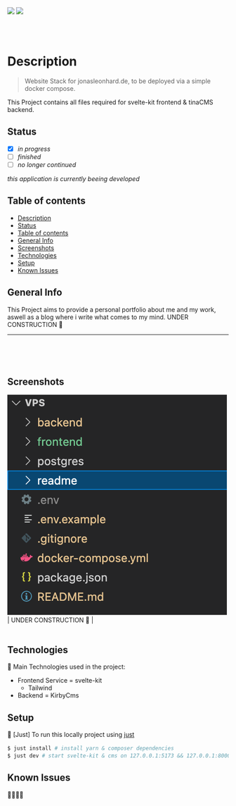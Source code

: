 <img src="https://shields.io/badge/jonasleonhard.de-offline-red?style=flat-square&logo=statuspal" />

<img src="https://shields.io/badge/pipelines-offline-red?style=flat-square&logo=github" />

<br/><br/>

# Description

> Website Stack for jonasleonhard.de, to be deployed via a simple docker compose.

This Project contains all files required for svelte-kit frontend & tinaCMS backend.

## Status

- [x] _in progress_
- [ ] _finished_
- [ ] _no longer continued_

_this application is currently beeing developed_

## Table of contents

- [Description](#description)
- [Status](#status)
- [Table of contents](#table-of-contents)
- [General Info](#general-info)
- [Screenshots](#screenshots)
- [Technologies](#technologies)
- [Setup](#setup)
- [Known Issues](#known-issues)

## General Info

This Project aims to provide a personal portfolio about me and my work, aswell as a blog where
i write what comes to my mind.
UNDER CONSTRUCTION 🚧

---

</br></br></br>

## Screenshots

![UNDER CONSTRUCTION](./readme/screenshot.png)
| UNDER CONSTRUCTION 🚧 | <br/><br/>

## Technologies

🚧 Main Technologies used in the project:

- Frontend Service = svelte-kit
  - Tailwind
- Backend = KirbyCms

## Setup

🚧
[Just] To run this locally project using <a href="https://github.com/casey/just">just</a>

```bash
$ just install # install yarn & composer dependencies
$ just dev # start svelte-kit & cms on 127.0.0.1:5173 && 127.0.0.1:8000
```

## Known Issues

🚧🚧🚧🚧
